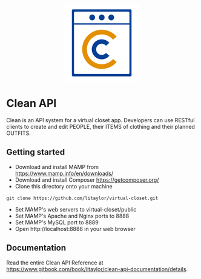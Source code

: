 <p align="center"><img src="public/logo-png.png" height="200" width="auto"></p>

# Clean API

Clean is an API system for a virtual closet app. Developers can use RESTful clients to create and edit PEOPLE, their ITEMS of clothing and their planned OUTFITS.

## Getting started

- Download and install MAMP from https://www.mamp.info/en/downloads/
- Download and install Composer https://getcomposer.org/
- Clone this directory onto your machine
```
git clone https://github.com/litaylor/virtual-closet.git
```
- Set MAMP's web servers to virtual-closet/public
- Set MAMP's Apache and Nginx ports to 8888
- Set MAMP's MySQL port to 8889
- Open http://localhost:8888 in your web browser

## Documentation

Read the entire Clean API Reference at https://www.gitbook.com/book/litaylor/clean-api-documentation/details.
